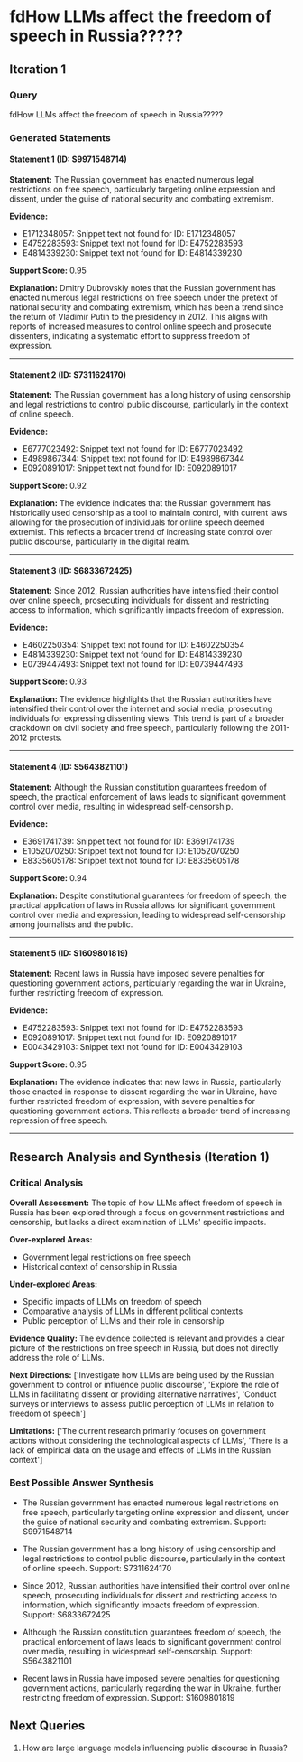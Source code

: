 # fdHow LLMs affect the freedom of speech in Russia?????


## Iteration 1

### Query

fdHow LLMs affect the freedom of speech in Russia?????

### Generated Statements

#### Statement 1 (ID: S9971548714)

**Statement:** The Russian government has enacted numerous legal restrictions on free speech, particularly targeting online expression and dissent, under the guise of national security and combating extremism.

**Evidence:**
- E1712348057: Snippet text not found for ID: E1712348057
- E4752283593: Snippet text not found for ID: E4752283593
- E4814339230: Snippet text not found for ID: E4814339230

**Support Score:** 0.95

**Explanation:** Dmitry Dubrovskiy notes that the Russian government has enacted numerous legal restrictions on free speech under the pretext of national security and combating extremism, which has been a trend since the return of Vladimir Putin to the presidency in 2012. This aligns with reports of increased measures to control online speech and prosecute dissenters, indicating a systematic effort to suppress freedom of expression.

---

#### Statement 2 (ID: S7311624170)

**Statement:** The Russian government has a long history of using censorship and legal restrictions to control public discourse, particularly in the context of online speech.

**Evidence:**
- E6777023492: Snippet text not found for ID: E6777023492
- E4989867344: Snippet text not found for ID: E4989867344
- E0920891017: Snippet text not found for ID: E0920891017

**Support Score:** 0.92

**Explanation:** The evidence indicates that the Russian government has historically used censorship as a tool to maintain control, with current laws allowing for the prosecution of individuals for online speech deemed extremist. This reflects a broader trend of increasing state control over public discourse, particularly in the digital realm.

---

#### Statement 3 (ID: S6833672425)

**Statement:** Since 2012, Russian authorities have intensified their control over online speech, prosecuting individuals for dissent and restricting access to information, which significantly impacts freedom of expression.

**Evidence:**
- E4602250354: Snippet text not found for ID: E4602250354
- E4814339230: Snippet text not found for ID: E4814339230
- E0739447493: Snippet text not found for ID: E0739447493

**Support Score:** 0.93

**Explanation:** The evidence highlights that the Russian authorities have intensified their control over the internet and social media, prosecuting individuals for expressing dissenting views. This trend is part of a broader crackdown on civil society and free speech, particularly following the 2011-2012 protests.

---

#### Statement 4 (ID: S5643821101)

**Statement:** Although the Russian constitution guarantees freedom of speech, the practical enforcement of laws leads to significant government control over media, resulting in widespread self-censorship.

**Evidence:**
- E3691741739: Snippet text not found for ID: E3691741739
- E1052070250: Snippet text not found for ID: E1052070250
- E8335605178: Snippet text not found for ID: E8335605178

**Support Score:** 0.94

**Explanation:** Despite constitutional guarantees for freedom of speech, the practical application of laws in Russia allows for significant government control over media and expression, leading to widespread self-censorship among journalists and the public.

---

#### Statement 5 (ID: S1609801819)

**Statement:** Recent laws in Russia have imposed severe penalties for questioning government actions, particularly regarding the war in Ukraine, further restricting freedom of expression.

**Evidence:**
- E4752283593: Snippet text not found for ID: E4752283593
- E0920891017: Snippet text not found for ID: E0920891017
- E0043429103: Snippet text not found for ID: E0043429103

**Support Score:** 0.95

**Explanation:** The evidence indicates that new laws in Russia, particularly those enacted in response to dissent regarding the war in Ukraine, have further restricted freedom of expression, with severe penalties for questioning government actions. This reflects a broader trend of increasing repression of free speech.

---


## Research Analysis and Synthesis (Iteration 1)

### Critical Analysis

**Overall Assessment:** The topic of how LLMs affect freedom of speech in Russia has been explored through a focus on government restrictions and censorship, but lacks a direct examination of LLMs' specific impacts.

**Over-explored Areas:**
- Government legal restrictions on free speech
- Historical context of censorship in Russia

**Under-explored Areas:**
- Specific impacts of LLMs on freedom of speech
- Comparative analysis of LLMs in different political contexts
- Public perception of LLMs and their role in censorship

**Evidence Quality:** The evidence collected is relevant and provides a clear picture of the restrictions on free speech in Russia, but does not directly address the role of LLMs.

**Next Directions:** ['Investigate how LLMs are being used by the Russian government to control or influence public discourse', 'Explore the role of LLMs in facilitating dissent or providing alternative narratives', 'Conduct surveys or interviews to assess public perception of LLMs in relation to freedom of speech']

**Limitations:** ['The current research primarily focuses on government actions without considering the technological aspects of LLMs', 'There is a lack of empirical data on the usage and effects of LLMs in the Russian context']

### Best Possible Answer Synthesis

- The Russian government has enacted numerous legal restrictions on free speech, particularly targeting online expression and dissent, under the guise of national security and combating extremism.
  Support: S9971548714

- The Russian government has a long history of using censorship and legal restrictions to control public discourse, particularly in the context of online speech.
  Support: S7311624170

- Since 2012, Russian authorities have intensified their control over online speech, prosecuting individuals for dissent and restricting access to information, which significantly impacts freedom of expression.
  Support: S6833672425

- Although the Russian constitution guarantees freedom of speech, the practical enforcement of laws leads to significant government control over media, resulting in widespread self-censorship.
  Support: S5643821101

- Recent laws in Russia have imposed severe penalties for questioning government actions, particularly regarding the war in Ukraine, further restricting freedom of expression.
  Support: S1609801819


## Next Queries

1. How are large language models influencing public discourse in Russia?

